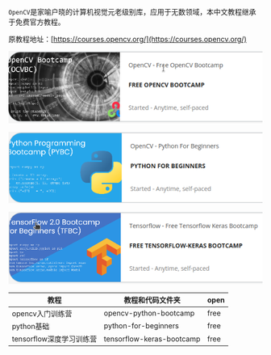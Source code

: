 `OpenCV`是家喻户晓的计算机视觉元老级别库，应用于无数领域，本中文教程继承于免费官方教程。

原教程地址：[https://courses.opencv.org/](https://courses.opencv.org/)

 ![1](contents-assets/1.png)

 ![2](contents-assets/2.png)

 ![3](contents-assets/3.png)

| 教程                     | 教程和代码文件夹          | open |
| ------------------------ | ------------------------- | ---- |
| opencv入门训练营         | opencv-python-bootcamp    | free |
| python基础               | python-for-beginners      | free |
| tensorflow深度学习训练营 | tensorflow-keras-bootcamp | free |

